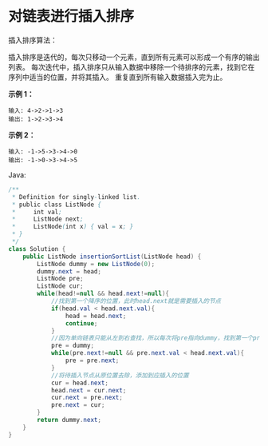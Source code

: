 # 对链表进行插入排序

插入排序算法：

插入排序是迭代的，每次只移动一个元素，直到所有元素可以形成一个有序的输出列表。
每次迭代中，插入排序只从输入数据中移除一个待排序的元素，找到它在序列中适当的位置，并将其插入。
重复直到所有输入数据插入完为止。
 

**示例 1：**
```
输入: 4->2->1->3
输出: 1->2->3->4
```
**示例 2：**
```
输入: -1->5->3->4->0
输出: -1->0->3->4->5
```

Java:
```java
/**
 * Definition for singly-linked list.
 * public class ListNode {
 *     int val;
 *     ListNode next;
 *     ListNode(int x) { val = x; }
 * }
 */
class Solution {
    public ListNode insertionSortList(ListNode head) {
        ListNode dummy = new ListNode(0);
        dummy.next = head;
        ListNode pre;
        ListNode cur;
        while(head!=null && head.next!=null){
            //找到第一个降序的位置，此时head.next就是需要插入的节点
            if(head.val < head.next.val){
                head = head.next;
                continue;
            }
            //因为单向链表只能从左到右查找，所以每次将pre指向dummy，找到第一个pre.next.val大于待插入节点的值，此时pre.next就是应插入的位置
            pre = dummy;
            while(pre.next!=null && pre.next.val < head.next.val){
                pre = pre.next;
            }
            //将待插入节点从原位置去除，添加到应插入的位置
            cur = head.next;
            head.next = cur.next;
            cur.next = pre.next;
            pre.next = cur;
        }
        return dummy.next;
    }
}
```
